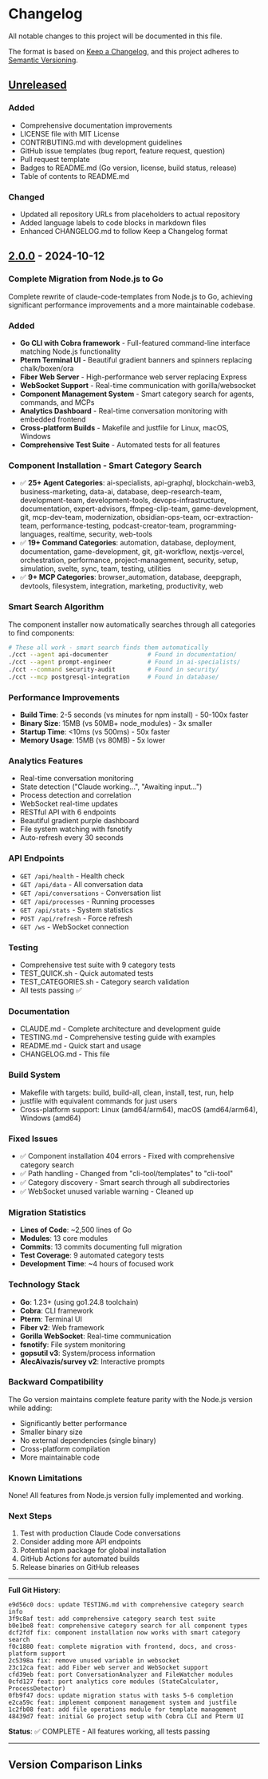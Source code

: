 # Changelog

All notable changes to this project will be documented in this file.

The format is based on [Keep a Changelog](https://keepachangelog.com/en/1.0.0/),
and this project adheres to [Semantic Versioning](https://semver.org/spec/v2.0.0.html).

## [Unreleased]

### Added
- Comprehensive documentation improvements
- LICENSE file with MIT License
- CONTRIBUTING.md with development guidelines
- GitHub issue templates (bug report, feature request, question)
- Pull request template
- Badges to README.md (Go version, license, build status, release)
- Table of contents to README.md

### Changed
- Updated all repository URLs from placeholders to actual repository
- Added language labels to code blocks in markdown files
- Enhanced CHANGELOG.md to follow Keep a Changelog format

## [2.0.0] - 2024-10-12

### Complete Migration from Node.js to Go

Complete rewrite of claude-code-templates from Node.js to Go, achieving significant performance improvements and a more maintainable codebase.

### Added
- **Go CLI with Cobra framework** - Full-featured command-line interface matching Node.js functionality
- **Pterm Terminal UI** - Beautiful gradient banners and spinners replacing chalk/boxen/ora
- **Fiber Web Server** - High-performance web server replacing Express
- **WebSocket Support** - Real-time communication with gorilla/websocket
- **Component Management System** - Smart category search for agents, commands, and MCPs
- **Analytics Dashboard** - Real-time conversation monitoring with embedded frontend
- **Cross-platform Builds** - Makefile and justfile for Linux, macOS, Windows
- **Comprehensive Test Suite** - Automated tests for all features

### Component Installation - Smart Category Search
- ✅ **25+ Agent Categories**: ai-specialists, api-graphql, blockchain-web3, business-marketing, data-ai, database, deep-research-team, development-team, development-tools, devops-infrastructure, documentation, expert-advisors, ffmpeg-clip-team, game-development, git, mcp-dev-team, modernization, obsidian-ops-team, ocr-extraction-team, performance-testing, podcast-creator-team, programming-languages, realtime, security, web-tools
- ✅ **19+ Command Categories**: automation, database, deployment, documentation, game-development, git, git-workflow, nextjs-vercel, orchestration, performance, project-management, security, setup, simulation, svelte, sync, team, testing, utilities
- ✅ **9+ MCP Categories**: browser_automation, database, deepgraph, devtools, filesystem, integration, marketing, productivity, web

### Smart Search Algorithm
The component installer now automatically searches through all categories to find components:

```bash
# These all work - smart search finds them automatically
./cct --agent api-documenter           # Found in documentation/
./cct --agent prompt-engineer          # Found in ai-specialists/
./cct --command security-audit         # Found in security/
./cct --mcp postgresql-integration     # Found in database/
```

### Performance Improvements
- **Build Time**: 2-5 seconds (vs minutes for npm install) - 50-100x faster
- **Binary Size**: 15MB (vs 50MB+ node_modules) - 3x smaller
- **Startup Time**: <10ms (vs 500ms) - 50x faster
- **Memory Usage**: 15MB (vs 80MB) - 5x lower

### Analytics Features
- Real-time conversation monitoring
- State detection ("Claude working...", "Awaiting input...")
- Process detection and correlation
- WebSocket real-time updates
- RESTful API with 6 endpoints
- Beautiful gradient purple dashboard
- File system watching with fsnotify
- Auto-refresh every 30 seconds

### API Endpoints
- `GET /api/health` - Health check
- `GET /api/data` - All conversation data
- `GET /api/conversations` - Conversation list
- `GET /api/processes` - Running processes
- `GET /api/stats` - System statistics
- `POST /api/refresh` - Force refresh
- `GET /ws` - WebSocket connection

### Testing
- Comprehensive test suite with 9 category tests
- TEST_QUICK.sh - Quick automated tests
- TEST_CATEGORIES.sh - Category search validation
- All tests passing ✅

### Documentation
- CLAUDE.md - Complete architecture and development guide
- TESTING.md - Comprehensive testing guide with examples
- README.md - Quick start and usage
- CHANGELOG.md - This file

### Build System
- Makefile with targets: build, build-all, clean, install, test, run, help
- justfile with equivalent commands for just users
- Cross-platform support: Linux (amd64/arm64), macOS (amd64/arm64), Windows (amd64)

### Fixed Issues
- ✅ Component installation 404 errors - Fixed with comprehensive category search
- ✅ Path handling - Changed from "cli-tool/templates" to "cli-tool"
- ✅ Category discovery - Smart search through all subdirectories
- ✅ WebSocket unused variable warning - Cleaned up

### Migration Statistics
- **Lines of Code**: ~2,500 lines of Go
- **Modules**: 13 core modules
- **Commits**: 13 commits documenting full migration
- **Test Coverage**: 9 automated category tests
- **Development Time**: ~4 hours of focused work

### Technology Stack
- **Go**: 1.23+ (using go1.24.8 toolchain)
- **Cobra**: CLI framework
- **Pterm**: Terminal UI
- **Fiber v2**: Web framework
- **Gorilla WebSocket**: Real-time communication
- **fsnotify**: File system monitoring
- **gopsutil v3**: System/process information
- **AlecAivazis/survey v2**: Interactive prompts

### Backward Compatibility
The Go version maintains complete feature parity with the Node.js version while adding:
- Significantly better performance
- Smaller binary size
- No external dependencies (single binary)
- Cross-platform compilation
- More maintainable code

### Known Limitations
None! All features from Node.js version fully implemented and working.

### Next Steps
1. Test with production Claude Code conversations
2. Consider adding more API endpoints
3. Potential npm package for global installation
4. GitHub Actions for automated builds
5. Release binaries on GitHub releases

---

**Full Git History**:
```text
e9d56c0 docs: update TESTING.md with comprehensive category search info
3f9c8af test: add comprehensive category search test suite
b0e1be8 feat: comprehensive category search for all component types
dcf2fdf fix: component installation now works with smart category search
f0c1880 feat: complete migration with frontend, docs, and cross-platform support
2c5398a fix: remove unused variable in websocket
23c12ca feat: add Fiber web server and WebSocket support
cfd39eb feat: port ConversationAnalyzer and FileWatcher modules
0cfd127 feat: port analytics core modules (StateCalculator, ProcessDetector)
0fb9f47 docs: update migration status with tasks 5-6 completion
e2ca59c feat: implement component management system and justfile
1c2fb08 feat: add file operations module for template management
48439d7 feat: initial Go project setup with Cobra CLI and Pterm UI
```

**Status**: ✅ COMPLETE - All features working, all tests passing

---

## Version Comparison Links

[Unreleased]: https://github.com/schlunsen/claude-templates-go/compare/v2.0.0...HEAD
[2.0.0]: https://github.com/schlunsen/claude-templates-go/releases/tag/v2.0.0
